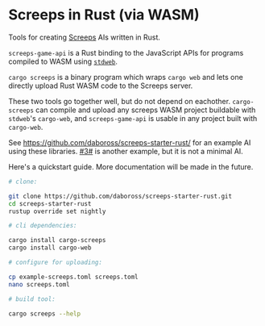 Screeps in Rust (via WASM)
==========================

Tools for creating [Screeps] AIs written in Rust.


`screeps-game-api` is a Rust binding to the JavaScript APIs for programs compiled to WASM using [`stdweb`].

`cargo screeps` is a binary program which wraps `cargo web` and lets one directly upload Rust WASM code to the
Screeps server.

These two tools go together well, but do not depend on eachother. `cargo-screeps` can compile and upload
any screeps WASM project buildable with `stdweb`'s `cargo-web`, and `screeps-game-api` is usable in any
project built with `cargo-web`.

See https://github.com/daboross/screeps-starter-rust/ for an example AI using these libraries.
[#3#](https://github.com/daboross/ai-3) is another example, but it is not a minimal AI.

Here's a quickstart guide. More documentation will be made in the future.

```sh
# clone:

git clone https://github.com/daboross/screeps-starter-rust.git
cd screeps-starter-rust
rustup override set nightly

# cli dependencies:

cargo install cargo-screeps
cargo install cargo-web

# configure for uploading:

cp example-screeps.toml screeps.toml
nano screeps.toml

# build tool:

cargo screeps --help
```

[screeps]: https://screeps.com/
[`stdweb`]: https://github.com/koute/stdweb

